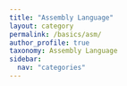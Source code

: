 ```yaml
---
title: "Assembly Language"
layout: category
permalink: /basics/asm/
author_profile: true
taxonomy: Assembly Language
sidebar:
  nav: "categories"
---
```

